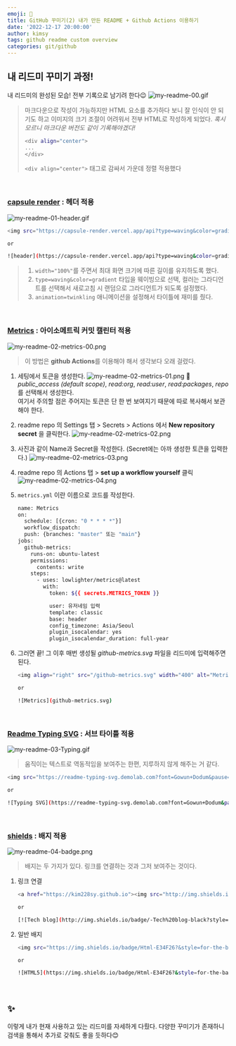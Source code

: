 ```yaml
---
emoji: 🌃
title: GitHub 꾸미기(2) 내가 만든 README + Github Actions 이용하기
date: '2022-12-17 20:00:00'
author: kimsy
tags: github readme custom overview
categories: git/github
---
```


## 내 리드미 꾸미기 과정!

내 리드미의 완성된 모습! 전부 기록으로 남기려 한다😉
![my-readme-00.gif](my-readme-00.gif)

> 마크다운으로 작성이 가능하지만 HTML 요소를 추가하다 보니 잘 인식이 안 되기도 하고 이미지의 크기 조절이 어려워서 전부 HTML로 작성하게 되었다. _혹시 모르니 마크다운 버전도 같이 기록해야겠다!_
>
> ```bash
> <div align="center">
> ...
> </div>
> ```
>
> `<div align="center">` 태그로 감싸서 가운데 정렬 적용했다

<br />

### [capsule render](https://github.com/kyechan99/capsule-render) : 헤더 적용

![my-readme-01-header.gif](my-readme-01-header.gif)

```bash
<img src="https://capsule-render.vercel.app/api?type=waving&color=gradient&height=200&section=header&text=%20Hello,%20World!%20&animation=twinkling&fontSize=40&fontAlignY=40" width="100%" alt="header" />

or

![header](https://capsule-render.vercel.app/api?type=waving&color=gradient&height=200&section=header&text=%20Hello,%20World!%20&animation=twinkling&fontSize=40&fontAlignY=40)
```

> 1. `width="100%"`를 주면서 최대 화면 크기에 따른 길이를 유지하도록 했다.
> 2. `type=waving&color=gradient` 타입을 웨이빙으로 선택, 컬러는 그라디언트를 선택해서 새로고침 시 랜덤으로 그라디언트가 되도록 설정했다.
> 3. `animation=twinkling` 애니메이션을 설정해서 타이틀에 재미를 줬다.

<br />

### [Metrics](https://github.com/lowlighter/metrics/blob/master/source/plugins/isocalendar/README.md) : 아이소메트릭 커밋 캘린터 적용

![my-readme-02-metrics-00.png](my-readme-02-metrics-00.png)

> 이 방법은 **github Actions**를 이용해야 해서 생각보다 오래 걸렸다.

1. 세팅에서 토큰을 생성한다.
   ![my-readme-02-metrics-01.png](my-readme-02-metrics-01.png)
   🔑 _public_access (default scope)_, _read:org_, _read:user_, _read:packages_, _repo_ 를 선택해서 생성한다.  
   여기서 주의할 점은 주어지는 토큰은 단 한 번 보여지기 때문에 따로 복사해서 보관해야 한다.

2. readme repo 의 Settings 탭 > Secrets > Actions 에서 **New repository secret** 을 클릭한다.
   ![my-readme-02-metrics-02.png](my-readme-02-metrics-02.png)

3. 사진과 같이 Name과 Secret을 작성한다. (Secret에는 아까 생성한 토큰을 입력한다.)
   ![my-readme-02-metrics-03.png](my-readme-02-metrics-03.png)

4. readme repo 의 Actions 탭 > **set up a workflow yourself** 클릭
   ![my-readme-02-metrics-04.png](my-readme-02-metrics-04.png)

5. `metrics.yml` 이란 이름으로 코드를 작성한다.

   ```bash
   name: Metrics
   on:
     schedule: [{cron: "0 * * * *"}]
     workflow_dispatch:
     push: {branches: "master" 또는 "main"}
   jobs:
     github-metrics:
       runs-on: ubuntu-latest
       permissions:
         contents: write
       steps:
         - uses: lowlighter/metrics@latest
           with:
             token: ${{ secrets.METRICS_TOKEN }}

             user: 유저네임 입력
             template: classic
             base: header
             config_timezone: Asia/Seoul
             plugin_isocalendar: yes
             plugin_isocalendar_duration: full-year
   ```

6. 그러면 끝! 그 이후 매번 생성될 _github-metrics.svg_ 파일을 리드미에 입력해주면 된다.

   ```bash
   <img align="right" src="/github-metrics.svg" width="400" alt="Metrics" />

   or

   ![Metrics](github-metrics.svg)
   ```

   <br />

### [Readme Typing SVG](https://github.com/denvercoder1/readme-typing-svg) : 서브 타이틀 적용

![my-readme-03-Typing.gif](my-readme-03-Typing.gif)

> 움직이는 텍스트로 역동적임을 보여주는 한편, 지루하지 않게 해주는 거 같다.

```bash
<img src="https://readme-typing-svg.demolab.com?font=Gowun+Dodum&pause=1000&center=true&vCenter=true&width=300&lines=Welcome%F0%9F%98%8E;Kimsy's+Github%E2%9C%A8" alt="Typing SVG" />

or

![Typing SVG](https://readme-typing-svg.demolab.com?font=Gowun+Dodum&pause=1000&center=true&vCenter=true&width=300&lines=Welcome%F0%9F%98%8E;Kimsy's+Github%E2%9C%A8)
```

<br />

### [shields](https://shields.io/) : 배지 적용

![my-readme-04-badge.png](my-readme-04-badge.png)

> 배지는 두 가지가 있다. 링크를 연결하는 것과 그저 보여주는 것이다.

1. 링크 연결

   ```bash
   <a href="https://kim228sy.github.io"><img src="http://img.shields.io/badge/-Tech%20blog-black?style=flat&logo=github&link=https://kim228sy.github.io" /></a>

   or

   [![Tech blog](http://img.shields.io/badge/-Tech%20blog-black?style=flat&logo=github&link=https://kim228sy.github.io)](https://kim228sy.github.io)
   ```

2. 일반 배지

   ```bash
   <img src="https://img.shields.io/badge/Html-E34F26?&style=for-the-badge&logo=HTML5&logoColor=white" />

   or

   ![HTML5](https://img.shields.io/badge/Html-E34F26?&style=for-the-badge&logo=HTML5&logoColor=white)
   ```

   <br />

## ✨

이렇게 내가 현재 사용하고 있는 리드미를 자세하게 다뤘다. 다양한 꾸미기가 존재하니 검색을 통해서 추가로 갖춰도 좋을 듯하다😊

<br/>

```toc

```
